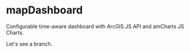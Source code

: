 # mapDashboard
Configurable time-aware dashboard with ArcGIS JS API and amCharts JS Charts.

Let's see a branch.
